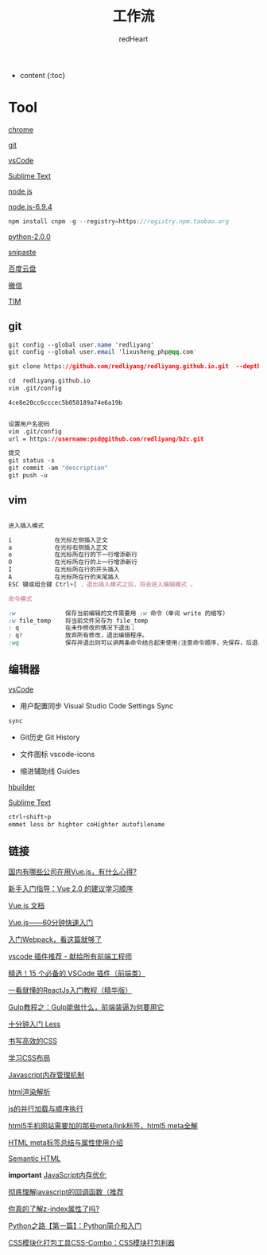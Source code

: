 ﻿---
layout: post
title:  "工作流"
categories: Link
tags:  countdown Link
author: redHeart
---

* content
{:toc}

# Tool

[chrome](http://www.baidu.com/link?url=uJ_HwhMHYHpVzdmcSw6CYH6BZi9jg4fOLvBbTyDe51uCScUsZwxTOoEuFmTsJkpPt_QoCiTKw_LskQ84tx7z-vpeVMKOYAEY4lILb1NSBhy&wd=&eqid=baa3e89e0003d28f000000035a181670)

[git](https://npm.taobao.org/mirrors/git-for-windows/v2.14.3.windows.1/Git-2.14.3-64-bit.exe)

[vsCode](https://code.visualstudio.com/docs/?dv=win)

[Sublime Text](https://www.sublimetext.com/)

[node.js](http://nodejs.cn/download/)

[node.js-6.9.4](https://nodejs.org/dist/v6.9.4/)
```js
npm install cnpm -g --registry=https://registry.npm.taobao.org
```

[python-2.0.0](https://rubyinstaller.org/downloads/)

[snipaste](https://www.snipaste.com/)

[百度云盘](https://www.baidu.com/link?url=RQ9iSxpNceZfDcPVuyZyJzYTw_LblZ_CKM4soVoK66StWDpGjW5fSnJzB9ZvDIYy_kpHJ5I9MLfFqrDq5TUcRU1SmbDwrLewUpVk09pvODe&wd=&eqid=cd7d6a3f000315ad000000035a23c2f2)

[微信](http://www.so.com/link?m=aH1FgPcxFwrfGdw7I5NW2zgbONuWIr9qB%2F5eAPMVogvX6M1nx1uJ6F1%2FC6hhJ%2FzoIE%2BBcshSNvkNHowZxfPGZOAmz4mjnQq8m775YHtIU9iOcDo%2F3ryRiIw5muC1qbSzGw2zS8LkYKN%2FLWikKWlBGiYmYMTqql%2FC5GzGM4kj89t4%3D)

[TIM](http://www.so.com/link?m=a0hR5u7DDm6358nlNaGm%2BSsLDeo7uDQ4UgDqXPc%2BLJAsJwYvsh%2BFMrAk%2BkbPrRTV0%2BcdObWIUPyw2kTd1SJxbSZZhtocI4pg%2FZ%2FnjieiX%2BwEBrYRJAwqEUpp5ADzkCBSNQxlXkzfZkJRWD8BVuHsT69lAJNyUARsboQpiee68f4s%3D)

## git

```css
git config --global user.name 'redliyang'
git config --global user.email 'lixusheng_php@qq.com'

git clone https://github.com/redliyang/redliyang.github.io.git  --depth 1

cd  redliyang.github.io 
vim .git/config

4ce8e20cc6cccec5b058189a74e6a19b


设置用户名密码
vim .git/config
url = https://username:psd@github.com/redliyang/b2c.git

提交
git status -s
git commit -am "description"
git push -u

```

## vim

```css

进入插入模式

i            在光标左侧插入正文
a            在光标右侧插入正文
o            在光标所在行的下一行增添新行
O            在光标所在行的上一行增添新行
I            在光标所在行的开头插入
A            在光标所在行的末尾插入
ESC 键或组合键 Ctrl+[ ，退出插入模式之后，将会进入编辑模式 。

命令模式

:w              保存当前编辑的文件需要用 :w 命令（单词 write 的缩写）
:w file_temp    将当前文件另存为 file_temp
: q             在未作修改的情况下退出；
: q!            放弃所有修改，退出编辑程序。
:wq             保存并退出则可以讲两条命令结合起来使用(注意命令顺序，先保存，后退出)

```

## 编辑器

[vsCode](https://code.visualstudio.com/docs/?dv=win)

* 用户配置同步 Visual Studio Code Settings Sync

```css
sync
```

* Git历史 Git History

* 文件图标 vscode-icons

* 缩进辅助线 Guides

[hbuilder](http://www.dcloud.io/)

[Sublime Text](https://www.sublimetext.com/)

```css
ctrl+shift+p
emmet less br highter coHighter autofilename
```

## 链接

[国内有哪些公司在用Vue.js，有什么心得?](https://www.zhihu.com/question/38213423)

[新手入门指导：Vue 2.0 的建议学习顺序](https://www.cnblogs.com/lhb25/p/vue-turtoials-for-new-starter.html)

[Vue.js 文档](https://v1.vuejs.org/guide/index.html)

[Vue.js——60分钟快速入门](https://www.cnblogs.com/rik28/p/6024425.html)

[入门Webpack，看这篇就够了](http://www.jianshu.com/p/42e11515c10f)

[vscode 插件推荐 - 献给所有前端工程师](https://segmentfault.com/a/1190000006697219)

[精选！15 个必备的 VSCode 插件（前端类）](https://zhuanlan.zhihu.com/p/27905838)

[一看就懂的ReactJs入门教程（精华版）](http://www.cocoachina.com/webapp/20150721/12692.html)

[Gulp教程之：Gulp能做什么，前端装逼为何要用它](http://blog.csdn.net/xllily_11/article/details/51320002)

[十分钟入门 Less](http://www.jianshu.com/p/c676041f387e)

[书写高效的CSS](http://blog.csdn.net/sibang/article/details/38732451)

[学习CSS布局](http://zh.learnlayout.com/toc.html)

[Javascript内存管理机制](https://www.cnblogs.com/zhutty/p/5341572.html)

[html渲染解析](https://zhuanlan.zhihu.com/p/26105913?group_id=831106735610662912)

[js的并行加载与顺序执行](http://www.15yan.com/story/a6fdSDK17In/)

[html5手机网站需要加的那些meta/link标签，html5 meta全解](http://blog.csdn.net/kongjiea/article/details/17092413)

[HTML meta标签总结与属性使用介绍](https://segmentfault.com/a/1190000004279791)

[Semantic HTML](http://justineo.github.io/slideshows/semantic-html/#/)

**important**
[JavaScript内存优化](https://www.cnblogs.com/mliudong/p/3635294.html)

[彻底理解javascript的回调函数（推荐](https://www.cnblogs.com/moltboy/archive/2013/04/24/3040213.html)

[你真的了解z-index属性了吗?](http://blog.csdn.net/baidu_24024601/article/details/52297869?locationNum=1&fps=1)

[Python之路【第一篇】：Python简介和入门](https://www.cnblogs.com/wupeiqi/articles/4906230.html)

[CSS模块化打包工具CSS-Combo：CSS模块打包利器](http://www.cr173.com/html/18531_1.html)
